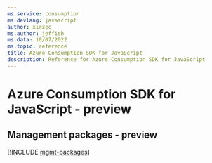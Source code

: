 ```yaml
---
ms.service: consumption
ms.devlang: javascript
author: xirzec
ms.author: jeffish
ms.data: 10/07/2022
ms.topic: reference
title: Azure Consumption SDK for JavaScript
description: Reference for Azure Consumption SDK for JavaScript
---
```

# Azure Consumption SDK for JavaScript - preview

## Management packages - preview
[!INCLUDE [mgmt-packages](consumption-mgmt-index.md)]
